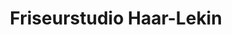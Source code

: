 ---
title: "Friseurstudio Haar-Lekin"
url: /schoeneiche-bei-berlin/friseurstudio-haar-lekin/
shop: Friseur
---